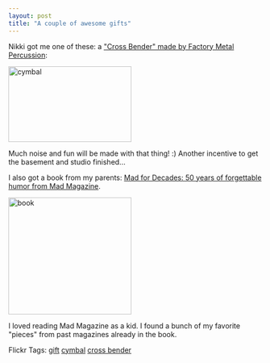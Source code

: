 ```yaml
---
layout: post
title: "A couple of awesome gifts"
---
```


<p>Nikki got me one of these: a <a href="http://www.factorymetalpercussion.com/crossbenderz.htm" target="_blank">"Cross Bender" made by Factory Metal Percussion</a>:</p>
<p><a href="http://kindohm.com/localimages/posts/Acoupleofawesomegifts_8C4E/cymbal.jpg"><img style="border-right: 0px; border-top: 0px; border-left: 0px; border-bottom: 0px" height="150" alt="cymbal" src="http://kindohm.com/localimages/posts/Acoupleofawesomegifts_8C4E/cymbal_thumb.jpg" width="244" border="0" /></a> </p>
<p>Much noise and fun will be made with that thing! :)  Another incentive to get the basement and studio finished...</p>
<p>I also got a book from my parents: <a href="http://www.amazon.com/MAD-Decades-Years-Forgettable-Magazine/dp/1435101286/ref=pd_bbs_sr_1?ie=UTF8&amp;s=books&amp;qid=1198857389&amp;sr=8-1" target="_blank">Mad for Decades: 50 years of forgettable humor from Mad Magazine</a>.</p>
<p><a href="http://kindohm.com/localimages/posts/Acoupleofawesomegifts_8C4E/book.jpg"><img style="border-right: 0px; border-top: 0px; border-left: 0px; border-bottom: 0px" height="232" alt="book" src="http://kindohm.com/localimages/posts/Acoupleofawesomegifts_8C4E/book_thumb.jpg" width="244" border="0" /></a> </p>
<p>I loved reading Mad Magazine as a kid.  I found a bunch of my favorite "pieces" from past magazines already in the book.</p>
<div class="tags" id="scid:0767317B-992E-4b12-91E0-4F059A8CECA8:16767444-8fdf-4439-ace0-224e638673dd">Flickr Tags: <a href="http://flickr.com/photos/tags/gift" rel="tag" target="_blank">gift</a> <a href="http://flickr.com/photos/tags/cymbal" rel="tag" target="_blank">cymbal</a> <a href="http://flickr.com/photos/tags/cross%20bender" rel="tag" target="_blank">cross bender</a></div> 
